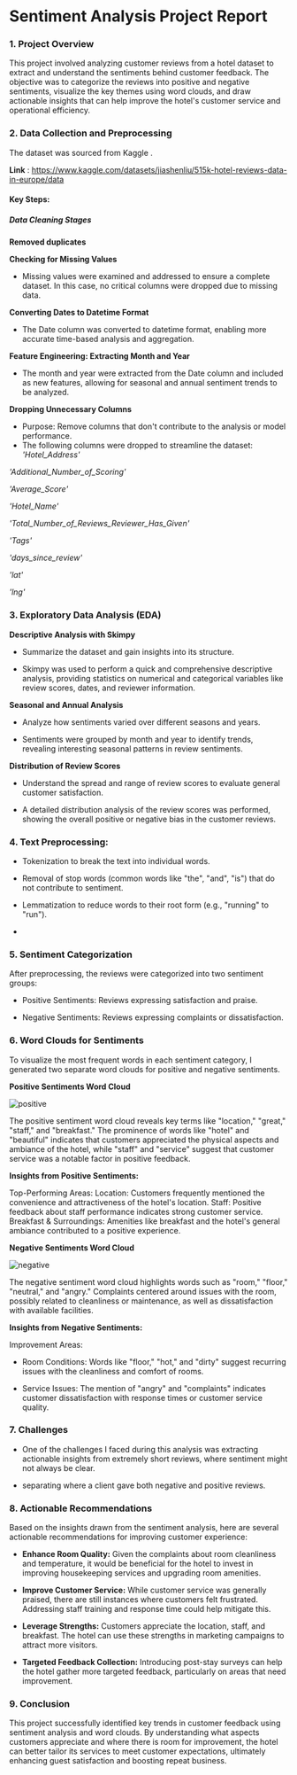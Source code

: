# Sentiment Analysis Project Report

### 1. Project Overview

This project involved analyzing customer reviews from a hotel dataset to extract and understand the sentiments behind customer feedback. The objective was to categorize the reviews into positive and negative sentiments, visualize the key themes using word clouds, and draw actionable insights that can help improve the hotel's customer service and operational efficiency.

### 2. Data Collection and Preprocessing

The dataset was sourced from Kaggle . 

**Link** : https://www.kaggle.com/datasets/jiashenliu/515k-hotel-reviews-data-in-europe/data

#### Key Steps:

##### Data Cleaning Stages

**Removed duplicates**

**Checking for Missing Values**
- Missing values were examined and addressed to ensure a complete dataset. In this case, no critical columns were dropped due to missing data.

**Converting Dates to Datetime Format**

- The Date column was converted to datetime format, enabling more accurate time-based analysis and aggregation.
  
**Feature Engineering: Extracting Month and Year**

- The month and year were extracted from the Date column and included as new features, allowing for seasonal and annual sentiment trends to be analyzed.

**Dropping Unnecessary Columns**

- Purpose: Remove columns that don't contribute to the analysis or model performance.
- The following columns were dropped to streamline the dataset:
_'Hotel_Address'_

_'Additional_Number_of_Scoring'_

_'Average_Score'_

_'Hotel_Name'_

_'Total_Number_of_Reviews_Reviewer_Has_Given'_

_'Tags'_

_'days_since_review'_

_'lat'_

_'lng'_

### 3. Exploratory Data Analysis (EDA)

**Descriptive Analysis with Skimpy**

- Summarize the dataset and gain insights into its structure.

- Skimpy was used to perform a quick and comprehensive descriptive analysis, providing statistics on numerical and categorical variables like review scores, dates, and reviewer information.

**Seasonal and Annual Analysis**

- Analyze how sentiments varied over different seasons and years.

- Sentiments were grouped by month and year to identify trends, revealing interesting seasonal patterns in review sentiments.
  
**Distribution of Review Scores**

- Understand the spread and range of review scores to evaluate general customer satisfaction.

- A detailed distribution analysis of the review scores was performed, showing the overall positive or negative bias in the customer reviews.
  
### 4. Text Preprocessing:

- Tokenization to break the text into individual words.
  
- Removal of stop words (common words like "the", "and", "is") that do not contribute to sentiment.
  
- Lemmatization to reduce words to their root form (e.g., "running" to "run").
- 
### 5. Sentiment Categorization

After preprocessing, the reviews were categorized into two sentiment groups:

 - Positive Sentiments: Reviews expressing satisfaction and praise.
   
- Negative Sentiments: Reviews expressing complaints or dissatisfaction.
  
### 6. Word Clouds for Sentiments

To visualize the most frequent words in each sentiment category, I generated two separate word clouds for positive and negative sentiments.

**Positive Sentiments Word Cloud**

![positive](https://github.com/richardmukechiwa/NLP-Sentiment-Analysis/blob/main/positive_sentiments.png)

The positive sentiment word cloud reveals key terms like "location," "great," "staff," and "breakfast." The prominence of words like "hotel" and "beautiful" indicates that customers appreciated the physical aspects and ambiance of the hotel, while "staff" and "service" suggest that customer service was a notable factor in positive feedback.

**Insights from Positive Sentiments:**

Top-Performing Areas:
Location: Customers frequently mentioned the convenience and attractiveness of the hotel's location.
Staff: Positive feedback about staff performance indicates strong customer service.
Breakfast & Surroundings: Amenities like breakfast and the hotel's general ambiance contributed to a positive experience.

**Negative Sentiments Word Cloud**

![negative](https://github.com/richardmukechiwa/NLP-Sentiment-Analysis/blob/main/negative_sentiments.png)

The negative sentiment word cloud highlights words such as "room," "floor," "neutral," and "angry." Complaints centered around issues with the room, possibly related to cleanliness or maintenance, as well as dissatisfaction with available facilities.

**Insights from Negative Sentiments:**

Improvement Areas:

- Room Conditions: Words like "floor," "hot," and "dirty" suggest recurring issues with the cleanliness and comfort of rooms.
  
- Service Issues: The mention of "angry" and "complaints" indicates customer dissatisfaction with response times or customer service quality.

### 7. Challenges
- One of the challenges I faced during this analysis was extracting actionable insights from extremely short reviews, where sentiment might not always be clear.

- separating where a client gave both negative and positive reviews.

### 8. Actionable Recommendations

Based on the insights drawn from the sentiment analysis, here are several actionable recommendations for improving customer experience:

- **Enhance Room Quality:** Given the complaints about room cleanliness and temperature, it would be beneficial for the hotel to invest in improving housekeeping services and upgrading room amenities.

- **Improve Customer Service:** While customer service was generally praised, there are still instances where customers felt frustrated. Addressing staff training and response time could help mitigate this.
  
- **Leverage Strengths:** Customers appreciate the location, staff, and breakfast. The hotel can use these strengths in marketing campaigns to attract more visitors.
  
- **Targeted Feedback Collection:** Introducing post-stay surveys can help the hotel gather more targeted feedback, particularly on areas that need improvement.
  
### 9. Conclusion

This project successfully identified key trends in customer feedback using sentiment analysis and word clouds. By understanding what aspects customers appreciate and where there is room for improvement, the hotel can better tailor its services to meet customer expectations, ultimately enhancing guest satisfaction and boosting repeat business.

